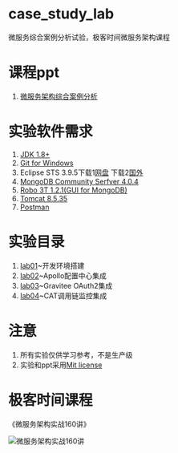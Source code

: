 # case_study_lab
微服务综合案例分析试验，极客时间微服务架构课程

# 课程ppt
1. [微服务架构综合案例分析](ppt/微服务架构综合案例分析.pdf)

# 实验软件需求
1. [JDK 1.8+](http://www.oracle.com/technetwork/java/javase/downloads/jdk8-downloads-2133151.html)
2. [Git for Windows](https://gitforwindows.org/)
3. Eclipse STS 3.9.5下载1[网盘](https://pan.baidu.com/s/1xqy4G_r9N24WODBBuGlIog) 下载2[国外](https://spring.io/tools)
4. [MongoDB Community Serfver 4.0.4](https://www.mongodb.com/download-center/community)
5. [Robo 3T 1.2.1(GUI for MongoDB)](https://download.robomongo.org/1.2.1/windows/robo3t-1.2.1-windows-x86_64-3e50a65.exe)
6. [Tomcat 8.5.35](http://mirrors.tuna.tsinghua.edu.cn/apache/tomcat/tomcat-8/v8.5.35/bin/apache-tomcat-8.5.35-windows-x64.zip)
6. [Postman](https://www.getpostman.com/)

# 实验目录
1. [lab01](lab01)~开发环境搭建
2. [lab02](lab02)~Apollo配置中心集成
3. [lab03](lab04)~Gravitee OAuth2集成
4. [lab04](lab04)~CAT调用链监控集成

# 注意
1. 所有实验仅供学习参考，不是生产级
2. 实验和ppt采用[Mit license](LICENSE)

# 极客时间课程

《微服务架构实战160讲》

![微服务架构实战160讲](https://github.com/spring2go/oauth2lab/blob/master/image/course_ad.jpg)
